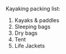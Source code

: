 Kayaking packing list:

<!-- md  common_packing.md -->
1. Kayaks & paddles
1. Sleeping bags
1. Dry bags
1. Tent
1. Life Jackets
